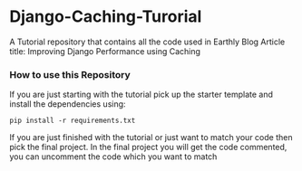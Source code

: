 # Django-Caching-Turorial
A Tutorial repository that contains all the code used in Earthly Blog Article title: Improving Django Performance using Caching

### How to use this Repository

If you are just starting with the tutorial pick up the starter template and install the dependencies using:
```
pip install -r requirements.txt
```

If you are just finished with the tutorial or just want to match your code then pick the final project.
In the final project you will get the code commented, you can uncomment the code which you want to match
